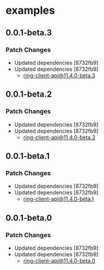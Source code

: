 # examples

## 0.0.1-beta.3

### Patch Changes

- Updated dependencies [8732fb9]
- Updated dependencies [8732fb9]
  - ring-client-api@11.4.0-beta.3

## 0.0.1-beta.2

### Patch Changes

- Updated dependencies [8732fb9]
- Updated dependencies [8732fb9]
  - ring-client-api@11.4.0-beta.2

## 0.0.1-beta.1

### Patch Changes

- Updated dependencies [8732fb9]
- Updated dependencies [8732fb9]
  - ring-client-api@11.4.0-beta.1

## 0.0.1-beta.0

### Patch Changes

- Updated dependencies [8732fb9]
- Updated dependencies [8732fb9]
  - ring-client-api@11.4.0-beta.0
